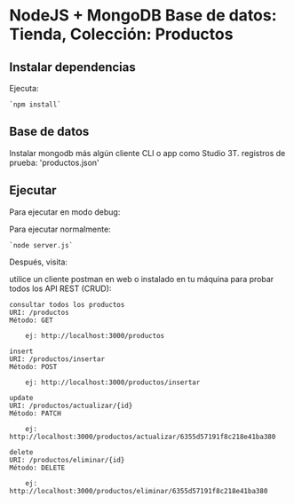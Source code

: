 
# NodeJS + MongoDB Base de datos: Tienda, Colección: Productos

## Instalar dependencias

Ejecuta:

    `npm install`

## Base de datos
Instalar mongodb más algún cliente CLI o app como Studio 3T.
registros de prueba: 'productos.json'
  
## Ejecutar

Para ejecutar en modo debug:

Para ejecutar normalmente:  

    `node server.js`

Después, visita:

utilice un cliente postman en web o instalado en tu máquina para probar todos los API REST (CRUD):

    consultar todos los productos
    URI: /productos
    Método: GET

        ej: http://localhost:3000/productos

    insert 
    URI: /productos/insertar
    Método: POST

        ej: http://localhost:3000/productos/insertar

    update
    URI: /productos/actualizar/{id}
    Método: PATCH

        ej: http://localhost:3000/productos/actualizar/6355d57191f8c218e41ba380

    delete
    URI: /productos/eliminar/{id}
    Método: DELETE

        ej: http://localhost:3000/productos/eliminar/6355d57191f8c218e41ba380
